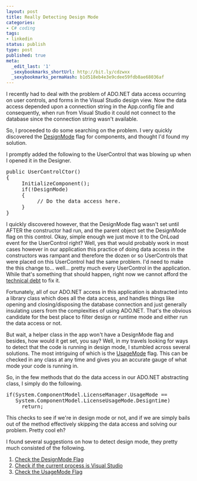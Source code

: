 ```yaml
---
layout: post
title: Really Detecting Design Mode
categories:
- C# coding
tags:
- linkedin
status: publish
type: post
published: true
meta:
  _edit_last: '1'
  _sexybookmarks_shortUrl: http://bit.ly/cdzwxx
  _sexybookmarks_permaHash: b1d518eb4e3e9cdee59fdb8ae68036af
---
```

I recently had to deal with the problem of ADO.NET data access occurring on user controls, and forms in the Visual Studio design view.  Now the data access depended upon a connection string in the App.config file and consequently, when run from Visual Studio it could not connect to the database since the connection string wasn't available.

So, I proceeded to do some searching on the problem.  I very quickly discovered the <a href="http://msdn.microsoft.com/en-us/library/system.componentmodel.component.designmode.aspx">DesignMode</a> flag for components, and thought I'd found my solution.

I promptly added the following to the UserControl that was blowing up when I opened it in the Designer.

<pre lang="csharp" line="1">
public UserControlCtor()
{
     InitializeComponent();
     if(!DesignMode)
     {
          // Do the data access here.
     }
}
</pre>

I quickly discovered however, that the DesignMode flag wasn't set until AFTER the constructor had run, and the parent object set the DesignMode flag on this control.  Okay, simple enough we just move it to the OnLoad event for the UserControl right?  Well, yes that would probably work in most cases however in our application this practice of doing data access in the constructors was rampant and therefore the dozen or so UserControls that were placed on this UserControl had the same problem.  I'd need to make the this change to... well... pretty much every UserControl in the application.  While that's something that should happen, right now we cannot afford the <a href="http://www.martinfowler.com/bliki/TechnicalDebt.html">technical debt</a> to fix it.

Fortunately, all of our ADO.NET access in this application is abstracted into a library class which does all the data access, and handles things like opening and closing/disposing the database connection and just generally insulating users from the complexities of using ADO.NET.  That's the obvious candidate for the best place to filter design or runtime mode and either run the data access or not.

But wait, a helper class in the app won't have a DesignMode flag and besides, how would it get set, you say?  Well, in my travels looking for ways to detect that the code is running in design mode, I stumbled across several solutions.  The most intriguing of which is the <a href="http://msdn.microsoft.com/en-us/library/system.componentmodel.licensemanager.usagemode.aspx">UsageMode</a> flag.  This can be checked in any class at any time and gives you an accurate gauge of what mode your code is running in.

So, in the few methods that do the data access in our ADO.NET abstracting class, I simply do the following.

<pre lang="csharp" line="1">
if(System.ComponentModel.LicenseManager.UsageMode ==
   System.ComponentModel.LicenseUsageMode.Designtime)
     return;
</pre>

This checks to see if we're in design mode or not, and if we are simply bails out of the method effectively skipping the data access and solving our problem.  Pretty cool eh?

I found several suggestions on how to detect design mode, they pretty much consisted of the following.
<ol>
  <li><a href="http://www.euforik.com/blog/post/2008/07/Knowing-if-youre-in-design-mode.aspx">Check the DesignMode Flag</a>
  </li>
  <li><a href="http://devintelligence.com/blogs/netadventures/archive/2005/04/29/620.aspx">Check if the current process is Visual Studio</a>
  </li>
  <li><a href="http://www.devnewsgroups.net/group/microsoft.public.dotnet.framework.windowsforms/topic4403.aspx">Check the UsageMode Flag</a>
  </li>
</ol>
